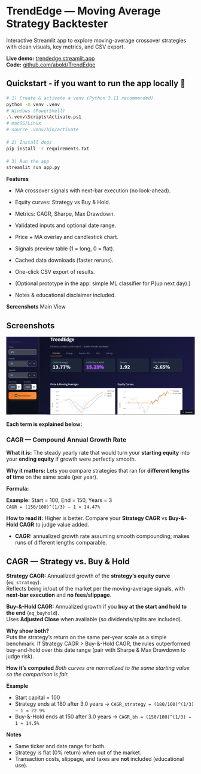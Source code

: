 ﻿# TrendEdge — Moving Average Strategy Backtester

Interactive Streamlit app to explore moving-average crossover strategies with clean visuals, key metrics, and CSV export.

**Live demo:** [trendedge.streamlit.app](https://trendedge.streamlit.app)  
**Code:** [github.com/abold/TrendEdge](https://github.com/abold/TrendEdge)

## Quickstart - if you want to run the app locally :rocket:
```bash
# 1) Create & activate a venv (Python 3.11 recommended)
python -m venv .venv
# Windows (PowerShell)
.\.venv\Scripts\Activate.ps1
# macOS/Linux
# source .venv/bin/activate

# 2) Install deps
pip install -r requirements.txt

# 3) Run the app
streamlit run app.py
```
**Features**
  - MA crossover signals with next-bar execution (no look-ahead).

  - Equity curves: Strategy vs Buy & Hold.

  - Metrics: CAGR, Sharpe, Max Drawdown.

  - Validated inputs and optional date range.

  - Price + MA overlay and candlestick chart.

  - Signals preview table (1 = long, 0 = flat).

  - Cached data downloads (faster reruns).

  - One-click CSV export of results.
 
  - (Optional prototype in the app: simple ML classifier for P(up next day).)

  - Notes & educational disclaimer included.
  



**Screenshots**
Main View
## Screenshots
![Main Screenshot](assets/trendedge.png)

**Each term is explained below:**
### CAGR — Compound Annual Growth Rate

**What it is:** The steady yearly rate that would turn your **starting equity** into your **ending equity** if growth were perfectly smooth.

**Why it matters:** Lets you compare strategies that ran for **different lengths of time** on the same scale (per year).

**Formula:**

**Example:** Start = 100, End = 150, Years = 3  
`CAGR = (150/100)^(1/3) − 1 ≈ 14.47%`

**How to read it:** Higher is better. Compare your **Strategy CAGR** vs **Buy-&-Hold CAGR** to judge value added.
- **CAGR:** annualized growth rate assuming smooth compounding; makes runs of different lengths comparable.
## CAGR — Strategy vs. Buy & Hold

**Strategy CAGR:** Annualized growth of the **strategy’s equity curve** (`eq_strategy`).  
Reflects being in/out of the market per the moving-average signals, with **next-bar execution** and **no fees/slippage**.

**Buy-&-Hold CAGR:** Annualized growth if you **buy at the start and hold to the end** (`eq_buyhold`).  
Uses **Adjusted Close** when available (so dividends/splits are included).

**Why show both?**  
Puts the strategy’s return on the same per-year scale as a simple benchmark. If Strategy CAGR > Buy-&-Hold CAGR, the rules outperformed buy-and-hold over this date range (pair with Sharpe & Max Drawdown to judge risk).

**How it’s computed**
*Both curves are normalized to the same starting value so the comparison is fair.*

**Example**
- Start capital = 100  
- Strategy ends at 180 after 3.0 years → `CAGR_strategy = (180/100)^(1/3) − 1 ≈ 22.9%`  
- Buy-&-Hold ends at 150 after 3.0 years → `CAGR_bh = (150/100)^(1/3) − 1 ≈ 14.5%`

**Notes**
- Same ticker and date range for both.
- Strategy is flat (0% return) when out of the market.
- Transaction costs, slippage, and taxes are **not** included (educational use).
